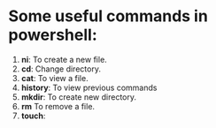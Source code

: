 # Some useful commands in powershell:
1. **ni**: To create a new file. 
2. **cd**: Change directory.
3. **cat**: To view a file.
4. **history**: To view previous commands
5. **mkdir**: To create new directory.
6. **rm** To remove a file.
7. **touch**: 